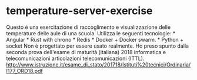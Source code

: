 # temperature-server-exercise
Questo è una esercitazione di raccoglimento e visualizzazione delle temperature delle aule di una scuola. Utilizza le seguenti tecnologie:
	* Angular
	* Rust with chrono
	* Redis
	* Docker + Docker swarm.
	* Python + socket
Non è progettato per essere usato realmente. Ho preso spunto dalla seconda prova dell'esame di maturità (italiana) 2018 informatica e telecomunicazioni articolazioni telecomunicazioni (ITTL).
http://www.istruzione.it/esame_di_stato/201718/Istituti%20tecnici/Ordinaria/I177_ORD18.pdf
